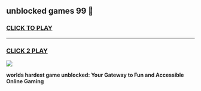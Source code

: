 
## unblocked games 99 👋
<h3>
<a href="https://premium.freeplayer.one?title=unblocked_games_99&ref=13F">CLICK TO PLAY</a></h3>
<hr>

<h3>
<a href="https://premium.freeplayer.one?title=unblocked_games_99&ref=13F">CLICK 2 PLAY</a>
  
</h3>

<a href="https://premium.freeplayer.one?title=unblocked_games_99&ref=12F/"><img src="https://clearcache.store/games.png"></a>


**worlds hardest game unblocked: Your Gateway to Fun and Accessible Online Gaming**
